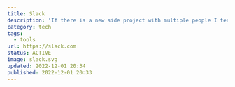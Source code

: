 ```yaml
---
title: Slack
description: 'If there is a new side project with multiple people I tend to directly create a workspace to streamline the communication.'
category: tech
tags:
  - tools
url: https://slack.com
status: ACTIVE
image: slack.svg
updated: 2022-12-01 20:34
published: 2022-12-01 20:33
---
```

